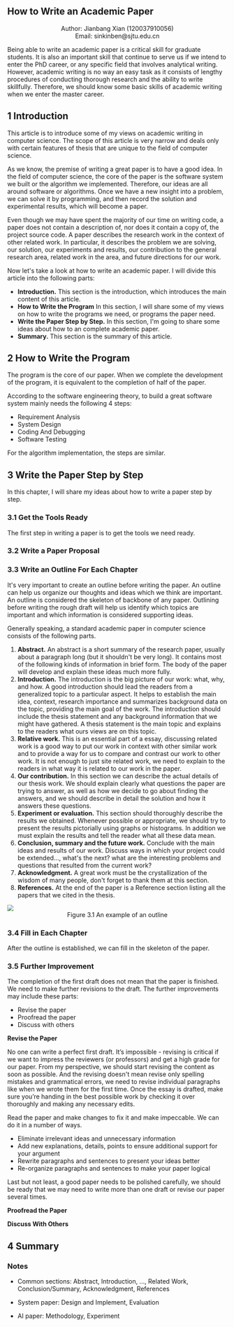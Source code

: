 ## How to Write an Academic Paper

<center>Author: Jianbang Xian (120037910056)</center>
<center>Email: sinkinben@sjtu.edu.cn</center>

Being able to write an academic paper is a critical skill for graduate students. It is also an important skill that continue to serve us if we intend to enter the PhD career,  or any specific field that involves analytical writing. However, academic writing is no way an easy task as it consists of lengthy procedures of conducting thorough research and the ability to write skillfully. Therefore, we should know some basic skills of academic writing when we enter the master career. 

## 1 Introduction

This article is to introduce some of my views on academic writing in computer science. The scope of this article is very narrow and deals only with certain features of thesis that are unique to the field of computer science. 

As we know, the premise of writing a great paper is to have a good idea. In the field of computer science, the core of the paper is the software system we built or the algorithm we implemented. Therefore, our ideas are all around software or algorithms. Once we have a new insight into a problem, we can solve it by programming, and then record the solution and experimental results, which will become a paper.

Even though we may have spent the majority of our time on writing code, a paper does not contain a description of, nor does it contain a copy of,  the  project source code. A paper describes the research work in the context of other related work. In particular, it describes the problem we are solving, our solution, our experiments and results, our contribution to the general research area, related work in the area, and future directions for our work. 

Now let's take a look at how to write an academic paper. I will divide this article into the following parts:

+ **Introduction.** This section is the introduction, which introduces the main content of this article.
+ **How to Write the Program** In this section, I will share some of my views on how to write the programs we need, or programs the paper need.
+ **Write the Paper Step by Step.** In this section, I'm going to share some ideas about how to an complete academic paper.
+ **Summary.** This section is the summary of this article.

## 2 How to Write the Program

The program is the core of our paper. When we complete the development of the program, it is equivalent to the completion of half of the paper.

According to the software engineering theory, to build a great software system mainly needs the following 4 steps:

+ Requirement Analysis
+ System Design
+ Coding And Debugging
+ Software Testing

For the algorithm implementation, the steps are similar.

## 3 Write the Paper Step by Step

In this chapter, I will share my ideas about how to write a paper step by step.

### 3.1 Get the Tools Ready

The first step in writing a paper is to get the tools we need ready.

### 3.2 Write a Paper Proposal



### 3.3 Write an Outline For Each Chapter

It's very important to create an outline before writing the paper. An outline can help us organize our thoughts and ideas which we think are important. An outline is considered the skeleton of backbone of any paper. Outlining before writing the rough draft will help us identify which topics are important and which information is considered supporting ideas.

Generally speaking, a standard academic paper in computer science consists of the following parts.

1. **Abstract.** An abstract is a short summary of the research paper, usually about a paragraph long (but it shouldn't be very long). It contains most of the following kinds of information in brief form. The body of the paper will develop and explain these ideas much more fully.
2. **Introduction.** The introduction is the big picture of our work: what, why, and how. A good introduction should lead the readers from a generalized topic to a particular aspect. It helps to establish the main idea, context, research importance and summarizes background data on the topic, providing the main goal of the work. The introduction should include the thesis statement and any background information that we might have gathered. A thesis statement is the main topic and explains to the readers what ours views are on this topic.
3. **Relative work.** This is an essential part of a essay, discussing related work is a good way to put our work in context with other similar work and to provide a way for us to compare and contrast our work to other work. It is not enough to just site related work, we need to explain to the readers in what way it is related to our work in the paper. 
4. **Our contribution.** In this section we can describe the actual details of our thesis work. We should explain clearly what questions the paper are trying to answer, as well as how we decide to go about finding the answers, and we should describe in detail the solution and how it answers these questions.
5. **Experiment or evaluation.** This section should thoroughly describe the results we obtained. Whenever possible or appropriate, we should try to present the results pictorially using graphs or histograms. In addition we must explain the results and tell the reader what all these data mean.
6. **Conclusion, summary and the future work.** Conclude with the main ideas and results of our work. Discuss ways in which your project could be extended..., what's the next? what are the interesting problems and questions that resulted from the current work?
7. **Acknowledgment.** A great work must be the crystallization of the wisdom of many people, don't forget to thank them at this section.
8. **References.** At the end of the paper is a Reference section listing all the papers that we cited in the thesis.

<img src="https://cs.fit.edu/~wds/guides/howto/img2.gif" style="zoom:87%;"/>

<center>Figure 3.1 An example of an outline</center>

### 3.4 Fill in Each Chapter

After the outline is established, we can fill in the skeleton of the paper.

### 3.5 Further Improvement

The completion of the first draft does not mean that the paper is finished. We need to make further revisions to the draft. The further improvements may include these parts: 

+ Revise the paper
+ Proofread the paper
+ Discuss with others

**Revise the Paper**

No one can write a perfect first draft. It’s impossible - revising is critical if we want to impress the reviewers (or professors) and get a high grade for our paper. From my perspective, we should start revising the content as soon as possible.  And the revising doesn't mean revise only spelling mistakes and grammatical errors, we need to revise individual paragraphs like when we wrote them for the first time. Once the essay is drafted, make sure you’re handing in the best possible work by checking it over thoroughly and making any necessary edits.

Read the paper and make changes to fix it and make impeccable. We can do it in a number of ways.

- Eliminate irrelevant ideas and unnecessary information
- Add new explanations, details, points to ensure additional support for your argument
- Rewrite paragraphs and sentences to present your ideas better
- Re-organize paragraphs and sentences to make your paper logical

Last but not least, a good paper needs to be polished carefully, we should be ready that we may need to write more than one draft or revise our paper several times. 

**Proofread the Paper**



**Discuss With Others**







## 4 Summary



### Notes

+ Common sections: Abstract, Introduction, ..., Related Work, Conclusion/Summary, Acknowledgment, References

+ System paper: Design and Implement, Evaluation
+ AI paper: Methodology, Experiment